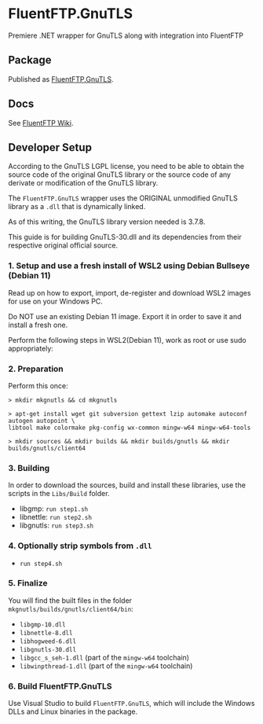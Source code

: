 # FluentFTP.GnuTLS
Premiere .NET wrapper for GnuTLS along with integration into FluentFTP

## Package
Published as [FluentFTP.GnuTLS](https://www.nuget.org/packages/FluentFTP.GnuTLS).

## Docs
See [FluentFTP Wiki](https://github.com/robinrodricks/FluentFTP/wiki/FTPS-Connection-using-GnuTLS).

## Developer Setup

According to the GnuTLS LGPL license, you need to be able to obtain the
source code of the original GnuTLS library or the source code of any derivate
or modification of the GnuTLS library.

The `FluentFTP.GnuTLS` wrapper uses the ORIGINAL unmodified GnuTLS library as a `.dll`
that is dynamically linked.

As of this writing, the GnuTLS library version needed is 3.7.8.

This guide is for building GnuTLS-30.dll and its dependencies from their respective
original official source.

### 1. Setup and use a fresh install of WSL2 using Debian Bullseye (Debian 11)

Read up on how to export, import, de-register and download WSL2 images for use on your
Windows PC.

Do NOT use an existing Debian 11 image. Export it in order to save it and install a fresh one.

Perform the following steps in WSL2(Debian 11), work as root or use sudo appropriately:

### 2. Preparation

Perform this once:

    > mkdir mkgnutls && cd mkgnutls

    > apt-get install wget git subversion gettext lzip automake autoconf autogen autopoint \
    libtool make colormake pkg-config wx-common mingw-w64 mingw-w64-tools

    > mkdir sources && mkdir builds && mkdir builds/gnutls && mkdir builds/gnutls/client64


### 3. Building

In order to download the sources, build and install these libraries, use the scripts in the `Libs/Build` folder.

- libgmp:     ``run step1.sh``
- libnettle:  ``run step2.sh``
- libgnutls:  ``run step3.sh``


### 4. Optionally strip symbols from `.dll`

- ``run step4.sh``

### 5. Finalize

You will find the built files in the folder `mkgnutls/builds/gnutls/client64/bin`:

- `libgmp-10.dll`
- `libnettle-8.dll`
- `libhogweed-6.dll`
- `libgnutls-30.dll` 
- `libgcc_s_seh-1.dll` (part of the `mingw-w64` toolchain)
- `libwinpthread-1.dll` (part of the `mingw-w64` toolchain)

### 6. Build FluentFTP.GnuTLS

Use Visual Studio to build `FluentFTP.GnuTLS`, which will include the Windows DLLs and Linux binaries in the package.